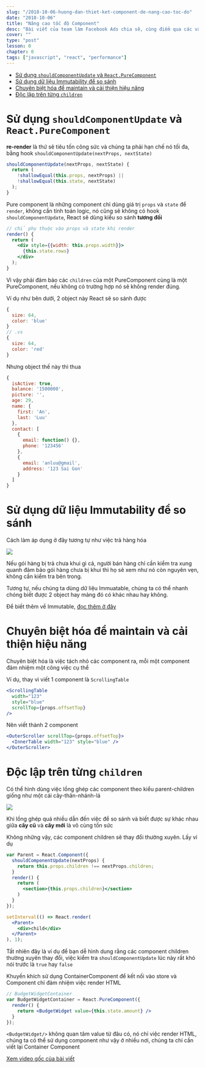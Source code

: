 ```yaml
---
slug: "/2018-10-06-huong-dan-thiet-ket-component-de-nang-cao-toc-do"
date: "2018-10-06"
title: "Nâng cao tốc độ Component"
desc: "Bài viết của team làm Facebook Ads chia sẽ, cùng điểm qua các vấn đề căn bản để tối ưu component"
cover: ""
type: "post"
lesson: 0
chapter: 0
tags: ["javascript", "react", "performance"]
---
```


<!-- TOC -->

- [Sử dụng `shouldComponentUpdate` và `React.PureComponent`](#sử-dụng-shouldcomponentupdate-và-reactpurecomponent)
- [Sử dụng dữ liệu Immutability để so sánh](#sử-dụng-dữ-liệu-immutability-để-so-sánh)
- [Chuyên biệt hóa để maintain và cải thiện hiệu năng](#chuyên-biệt-hóa-để-maintain-và-cải-thiện-hiệu-năng)
- [Độc lập trên từng `children`](#độc-lập-trên-từng-children)

<!-- /TOC -->

# Sử dụng `shouldComponentUpdate` và `React.PureComponent`

**re-render** là thứ sẽ tiêu tốn công sức và chúng ta phải hạn chế nó tối đa, bằng hook `shouldComponentUpdate(nextProps, nextState)`

```jsx
shouldComponentUpdate(nextProps, nextState) {
  return (
    !shallowEqual(this.props, nextProps) ||
    !shallowEqual(this.state, nextState)
  );
}
```

Pure component là những component chỉ dùng giá trị `props` và `state` để `render`, không cần tính toán logic, nó cũng sẽ không có hook `shouldComponentUpdate`, React sẽ dùng kiểu so sánh **tương đối**

```jsx
// chỉ phụ thuộc vào props và state khi render
render() {
  return (
    <div style={{width: this.props.width}}>
      {this.state.rows}
    </div>
  );
}
```

Vì vậy phải đảm bảo các `children` của một PureComponent cùng là một PureComponent, nếu không có trường hợp nó sẽ không render đúng.

Ví dụ như bên dưới, 2 object này React sẽ so sánh được

```js
{
  size: 64,
  color: 'blue'
}
// .vs
{
  size: 64,
  color: 'red'
}
```

Nhưng object thế này thì thua

```js
{
  isActive: true,
  balance: '1500000',
  picture: '',
  age: 29,
  name: {
    first: 'An',
    last: 'Luu'
  },
  contact: [
    {
      email: function() {},
      phone: '123456'
    },
    {
      email: 'anluu@gmail',
      address: '123 Sai Gon'
    }
  ]
}
```

# Sử dụng dữ liệu Immutability để so sánh

Cách làm áp dụng ở đây tương tự như việc trả hàng hóa

![](https://uidesign.gearbest.com/gb_blog/2101-2400/2375/6-tips-about-applying-for-a-product-return-on-GearBest-Z00.jpg)

Nếu gói hàng bị trả chưa khui gì cả, người bán hàng chỉ cần kiểm tra xung quanh đảm bảo gói hàng chưa bị khui thì họ sẽ xem như nó còn nguyên vẹn, không cần kiểm tra bên trong.

Tương tự, nếu chúng ta dùng dữ liệu Immuatable, chúng ta có thể nhanh chóng biết được 2 object hay mảng đó có khác nhau hay không.

Để biết thêm về Immutable, [đọc thêm ở đây](https://facebook.github.io/immutable-js/)

# Chuyên biệt hóa để maintain và cải thiện hiệu năng

Chuyên biệt hóa là việc tách nhỏ các component ra, mỗi một component đảm nhiệm một công việc cụ thể

Ví dụ, thay vì viết 1 component là `ScrollingTable`

```jsx
<ScrollingTable
  width="123"
  style="blue"
  scrollTop={props.offsetTop}
/>
```

Nên viết thành 2 component

```jsx
<OuterScroller scrollTop={props.offsetTop}>
  <InnerTable width="123" style="blue" />
</OuterScroller>
```

# Độc lập trên từng `children`

Có thể hình dùng việc lồng ghép các component theo kiểu parent-children giống như một cái cây-thân-nhánh-lá

![](https://media.istockphoto.com/vectors/tree-background-vector-id518399734?k=6&m=518399734&s=612x612&w=0&h=qxXFy440iXG-CXB9jlC-TyWPKU0NRWLa3cGYu_-ukQI=)

Khi lồng ghép quá nhiều dẫn đến việc để so sánh và biết được sự khác nhau giữa **cây cũ** và **cây mới** là vô cùng tốn sức

Không những vậy, các component children sẽ thay đổi thường xuyên. Lấy ví dụ

```jsx
var Parent = React.Component({
  shouldComponentUpdate(nextProps) {
    return this.props.children !== nextProps.children;
  }
  render() {
    return (
      <section>{this.props.children}</section>
    )
  }
});

setInterval(() => React.render(
  <Parent>
    <div>child</div>
  </Parent>
), 1);
```

Tất nhiên đây là ví dụ để bạn dễ hình dung rằng các component children thường xuyên thay đổi, việc kiểm tra `shouldComponentUpdate` lúc này rất khó nói trước là `true` hay `false`

Khuyến khích sử dụng ContainerComponent để kết nối vào store và Component chỉ đảm nhiệm việc render HTML

```jsx
// BudgetWidgetContainer
var BudgetWidgetContainer = React.PureComponent({  
  render() {
    return <BudgetWidget value={this.state.amount} />
  }
});
```

`<BudgetWidget/>` không quan tâm value từ đâu có, nó chỉ việc render HTML, chúng ta có thể sử dụng component như vậy ở nhiều nơi, chúng ta chỉ cần viết lại Container Component

[Xem video gốc của bài viết](https://www.youtube.com/watch?v=KYzlpRvWZ6c)